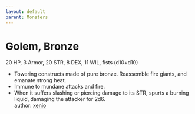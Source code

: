```yaml
---
layout: default
parent: Monsters 
--- 
```

# Golem, Bronze
20 HP, 3 Armor, 20 STR, 8 DEX, 11 WIL, fists (d10+d10)  
- Towering constructs made of pure bronze.   Reassemble fire giants, and emanate strong heat.  
- Immune to mundane attacks and fire.  
- When it suffers slashing or piercing damage to its STR, spurts a burning liquid, damaging the attacker for 2d6.  
author: [xenio](https://xenioinabottle.blogspot.com/2021/02/classic-monsters-for-cairnito-part-1.html) 
